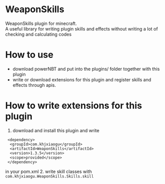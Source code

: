 # WeaponSkills  
WeaponSkills plugin for minecraft.  
A useful library for writing plugin skills and effects without writing a lot of checking and calculating codes  
# How to use  
- download powerNBT and put into the plugins/ folder together with this plugin   
- write or download extensions for this plugin and register skills and effects through apis.  
# How to write extensions for this plugin 
1. download and install this plugin and write 
``` 
 <dependency>  
  <groupId>com.khjxiaogu</groupId>  
  <artifactId>WeaponSkills</artifactId>  
  <version>1.3.5</version>  
  <scope>provided</scope>  
 </dependency>  
``` 
in your pom.xml
2. write skill classes with `com.khjxiaogu.WeaponSkills.Skills.skill`

